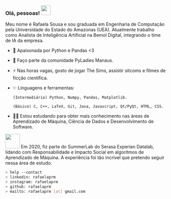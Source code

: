 <!--
**rafaelaprm/rafaelaprm** is a ✨ _special_ ✨ repository because its `README.md` (this file) appears on your GitHub profile.

Here are some ideas to get you started:

- 🔭 I’m currently working on ...
- 🌱 I’m currently learning ...
- 👯 I’m looking to collaborate on ...
- 🤔 I’m looking for help with ...
- 💬 Ask me about ...
- 📫 How to reach me: ...
- 😄 Pronouns: ...
- ⚡ Fun fact: ...
-->

### Olá, pessoas! <img src="https://media.giphy.com/media/WUlplcMpOCEmTGBtBW/giphy.gif" width="30"> 

Meu nome é Rafaela Sousa e sou graduada em Engenharia de Computação pela Universidade do Estado do Amazonas (UEA). Atualmente trabalho como Analista de Inteligência Artificial na Bemol Digital, integrando o time de IA da empresa. 

- 🌱 Apaixonada por Python e Pandas <3
- 👯 Faço parte da comunidade PyLadies Manaus. 
- ⚡ Nas horas vagas, gosto de jogar The Sims, assistir sitcoms e filmes de ficção científica.
- ✨ Linguagens e ferramentas: 
      
      (Intermediário) Python, Numpy, Pandas, Matplotlib. 
      
      (Básico) C, C++, LaTeX, Git, Java, Javascript, Qt/PyQt, HTML, CSS.

- 👩‍💻 Estou estudando para obter mais conhecimento nas áreas de Aprendizado de Máquina, Ciência de Dados e Desenvolvimento de Software.

<img src="https://media.giphy.com/media/LnQjpWaON8nhr21vNW/giphy.gif" width="45"> Em 2020, fiz parte do SummerLab do Serasa Experian Datalab, lidando com Responsabilidade e Impacto Social em algoritmos de Aprendizado de Máquina. A experiência foi tão incrível que pretendo seguir nessa área de estudo. 


````bash
> help --contact
> linkedin: rafaelaprm
> instagram: rafaelaprm
> github: rafaelaprm
> mailto: rafaelaprm [at] gmail.com
````
